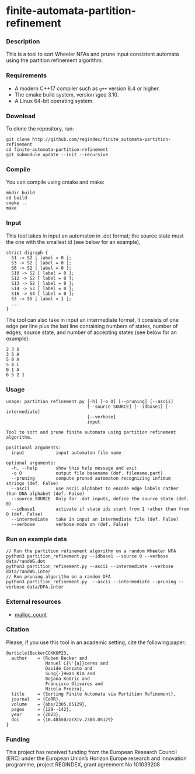# finite-automata-partition-refinement

### Description

This is a tool to sort Wheeler NFAs and prune input consistent automata using the partition refinement algorithm.

### Requirements

* A modern C++17 compiler such as `g++` version 8.4 or higher.
* The cmake build system, version \geq 3.10.
* A Linux 64-bit operating system.

### Download

To clone the repository, run:

```console
git clone http://github.com/regindex/finite_automata-partition-refinement
cd finite-automata-partition-refinement
git submodule update --init --recursive
```

### Compile

You can compile using cmake and make:

```console
mkdir build
cd build
cmake ..
make
```

### Input

This tool takes in input an automaton in .dot format; the source state must the one with the smallest id (see below for an example),
```
strict digraph {
  S1 -> S2 [ label = 0 ];
  S3 -> S2 [ label = 0 ];
  S6 -> S2 [ label = 0 ];
  S10 -> S2 [ label = 0 ];
  S12 -> S2 [ label = 0 ];
  S13 -> S2 [ label = 0 ];
  S14 -> S3 [ label = 0 ];
  S16 -> S4 [ label = 0 ];
  S3 -> S5 [ label = 1 ];
  ...
}
```
The tool can also take in input an intermediate format, it consists of one edge per line plus the last line containing numbers of states, number of edges, source state, and number of accepting states (see below for an example).
```
2 3 $
3 5 A
5 0 A
5 4 C
0 1 A
6 5 2 1
```

### Usage

```
usage: partition_refinement.py [-h] [-o O] [--pruning] [--ascii]
                               [--source SOURCE] [--idbase1] [--intermediate]
                               [--verbose]
                               input

Tool to sort and prune finite automata using partition refinement algorithm.

positional arguments:
  input            input automaton file name

optional arguments:
  -h, --help       show this help message and exit
  -o O             output file basename (def. filename.part)
  --pruning        compute pruned automaton recognizing infimum strings (def. False)
  --ascii          use ascii alphabet to encode edge labels rather than DNA alphabet (def. False)
  --source SOURCE  Only for .dot inputs, define the source state (def. 0)
  --idbase1        activate if state ids start from 1 rather than from 0 (def. False)
  --intermediate   take in input an intermediate file (def. False)
  --verbose        verbose mode on (def. False)
```

### Run on example data

```console
// Run the partition refinement algorithm on a random Wheeler NFA
python3 partition_refinement.py --idbase1 --source 0 --verbose data/randWG.dot
python3 partition_refinement.py --ascii --intermediate --verbose data/randWG.inter
// Run pruning algorithm on a random DFA
python3 partition_refinement.py  --ascii --intermediate --pruning --verbose data/DFA.inter
```

### External resources

* [malloc_count](https://github.com/bingmann/malloc_count)

### Citation 

Please, if you use this tool in an academic setting, cite the following paper:

    @article{BeckerCCKKOP23,
      author    = {Ruben Becker and
                   Manuel C{\'{a}}ceres and
                   Davide Cenzato and
                   Sung{-}Hwan Kim and
                   Bojana Kodric and
                   Francisco Olivares and
                   Nicola Prezza},
      title     = {Sorting Finite Automata via Partition Refinement},
      journal   = {CoRR},
      volume    = {abs/2305.05129},
      pages     = {129--142},
      year      = {2023},
      doi       = {10.48550/arXiv.2305.05129}
    }

### Funding

This project has received funding from the European Research Council (ERC) under the European Union’s Horizon Europe research and innovation programme, project REGINDEX, grant agreement No 101039208
